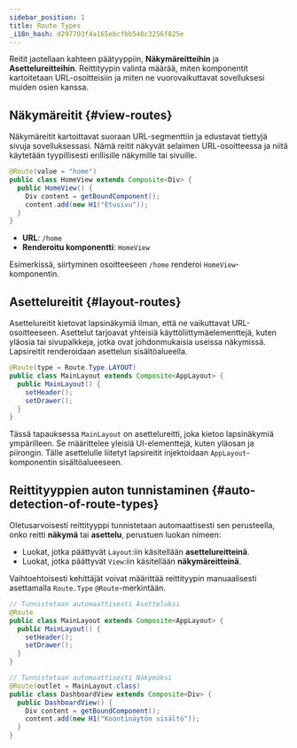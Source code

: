 ```yaml
---
sidebar_position: 1
title: Route Types
_i18n_hash: d297703f4a165ebcfbb540c3256f825e
---
```

Reitit jaotellaan kahteen päätyyppiin, **Näkymäreitteihin** ja **Asettelureitteihin**. Reittityypin valinta määrää, miten komponentit kartoitetaan URL-osoitteisiin ja miten ne vuorovaikuttavat sovelluksesi muiden osien kanssa.

## Näkymäreitit {#view-routes}

Näkymäreitit kartoittavat suoraan URL-segmenttiin ja edustavat tiettyjä sivuja sovelluksessasi. Nämä reitit näkyvät selaimen URL-osoitteessa ja niitä käytetään tyypillisesti erillisille näkymille tai sivuille.

```java
@Route(value = "home")
public class HomeView extends Composite<Div> {
  public HomeView() {
    Div content = getBoundComponent();
    content.add(new H1("Etusivu"));
  }
}
```

- **URL**: `/home`
- **Renderoitu komponentti**: `HomeView`

Esimerkissä, siirtyminen osoitteeseen `/home` renderoi `HomeView`-komponentin.

## Asettelureitit {#layout-routes}

Asettelureitit kietovat lapsinäkymiä ilman, että ne vaikuttavat URL-osoitteeseen. Asettelut tarjoavat yhteisiä käyttöliittymäelementtejä, kuten yläosia tai sivupalkkeja, jotka ovat johdonmukaisia useissa näkymissä. Lapsireitit renderoidaan asettelun sisältöalueella.

```java
@Route(type = Route.Type.LAYOUT)
public class MainLayout extends Composite<AppLayout> {
  public MainLayout() {
    setHeader();
    setDrawer();
  }
}
```

Tässä tapauksessa `MainLayout` on asettelureitti, joka kietoo lapsinäkymiä ympärilleen. Se määrittelee yleisiä UI-elementtejä, kuten yläosan ja piirongin. Tälle asettelulle liitetyt lapsireitit injektoidaan `AppLayout`-komponentin sisältöalueeseen.

## Reittityyppien auton tunnistaminen {#auto-detection-of-route-types}

Oletusarvoisesti reittityyppi tunnistetaan automaattisesti sen perusteella, onko reitti **näkymä** tai **asettelu**, perustuen luokan nimeen:

- Luokat, jotka päättyvät `Layout`:iin käsitellään **asettelureitteinä**.
- Luokat, jotka päättyvät `View`:iin käsitellään **näkymäreitteinä**.

Vaihtoehtoisesti kehittäjät voivat määrittää reittityypin manuaalisesti asettamalla `Route.Type` `@Route`-merkintään.

```java
// Tunnistetaan automaattisesti Asetteluksi
@Route
public class MainLayout extends Composite<AppLayout> {
  public MainLayout() {
    setHeader();
    setDrawer();
  }
}
```

```java
// Tunnistetaan automaattisesti Näkymäksi
@Route(outlet = MainLayout.class)
public class DashboardView extends Composite<Div> {
  public DashboardView() {
    Div content = getBoundComponent();
    content.add(new H1("Koontinäytön sisältö"));
  }
}
```
